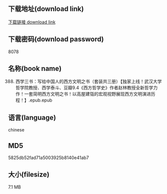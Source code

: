 ## 下载地址(download link)
[下载链接 download link](https://voluble-croquembouche-d321dc.netlify.app/?s=0388.+%E8%A5%BF%E5%AD%A6%E4%B8%89%E4%B9%A6%EF%BC%9A%E5%86%99%E7%BB%99%E4%B8%AD%E5%9B%BD%E4%BA%BA%E7%9A%84%E8%A5%BF%E6%96%B9%E6%96%87%E6%98%8E%E4%B9%8B%E4%B9%A6%EF%BC%88%E5%A5%97%E8%A3%85%E5%85%B1%E4%B8%89%E5%86%8C%EF%BC%89%E3%80%90%E7%8B%AC%E5%AE%B6%E4%B8%8A%E7%BA%BF%EF%BC%81%E6%AD%A6%E6%B1%89%E5%A4%A7%E5%AD%A6%E5%93%B2%E5%AD%A6%E9%99%A2%E6%95%99%E6%8E%88%E3%80%81%E8%A5%BF%E5%AD%A6%E6%B3%B0%E6%96%97%E3%80%81%E8%B1%86%E7%93%A39.4%E3%80%8A%E8%A5%BF%E6%96%B9%E5%93%B2%E5%AD%A6%E5%8F%B2%E3%80%8B%E4%BD%9C%E8%80%85%E8%B5%B5%E6%9E%97%E6%95%99%E6%8E%88%E5%85%A8%E6%96%B0%E5%93%B2%E5%AD%A6%E5%8A%9B%E4%BD%9C%EF%BC%81%E4%B8%80%E5%A5%97%E7%AE%80%E6%98%8E%E8%A5%BF%E6%96%B9%E6%96%87%E6%98%8E%E4%B9%8B%E4%B9%A6%EF%BC%81%E4%BB%A5%E9%AB%98%E5%B1%8B%E5%BB%BA%E7%93%B4%E7%9A%84%E5%AE%8F%E8%A7%82%E8%A7%86%E9%87%8E%E5%B1%95%E7%8E%B0%E8%A5%BF%E6%96%B9%E6%96%87%E6%98%8E%E6%BC%94%E8%BF%9B%E5%8E%86%E7%A8%8B%EF%BC%81%E3%80%91.epub)

## 下载密码(download password)
8078

## 名称(book name)
0388. 西学三书：写给中国人的西方文明之书（套装共三册）【独家上线！武汉大学哲学院教授、西学泰斗、豆瓣9.4《西方哲学史》作者赵林教授全新哲学力作！一套简明西方文明之书！以高屋建瓴的宏观视野展现西方文明演进历程！】.epub.epub

## 语言(language)
chinese

## MD5
5825db52fad71a5003925b8140e41ab7

## 大小(filesize)
7.1 MB
